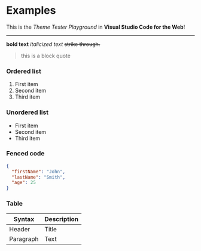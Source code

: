 # Examples

This is the *Theme Tester Playground* in **Visual Studio Code for the Web**!

---

**bold text** *italicized text* ~~strike through.~~

> this is a block quote


### Ordered list

1. First item
2. Second item
3. Third item

### Unordered list

- First item
- Second item
- Third item

### Fenced code

```json
{
  "firstName": "John",
  "lastName": "Smith",
  "age": 25
}
```


### Table

| Syntax | Description |
| ----------- | ----------- |
| Header | Title |
| Paragraph | Text |

